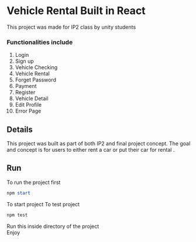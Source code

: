 # Vehicle Rental Built in React 
This project was made for IP2 class by unity students 

### Functionalities include 
1. Login 
2. Sign up 
3. Vehicle Checking 
4. Vehicle Rental 
5. Forget Password 
6. Payment
7. Register 
8. Vehicle Detail
9. Edit Profile 
10. Error Page 

## Details 
This project was built as part of both IP2 and final project concept. 
The goal and concept is for users to either rent a car or put their car for rental . 

## Run 
To run the project first 
```powershell
npm start
``` 
   To start project 
     To test project 
```powershell
npm test
```
Run this inside directory of the project    
Enjoy